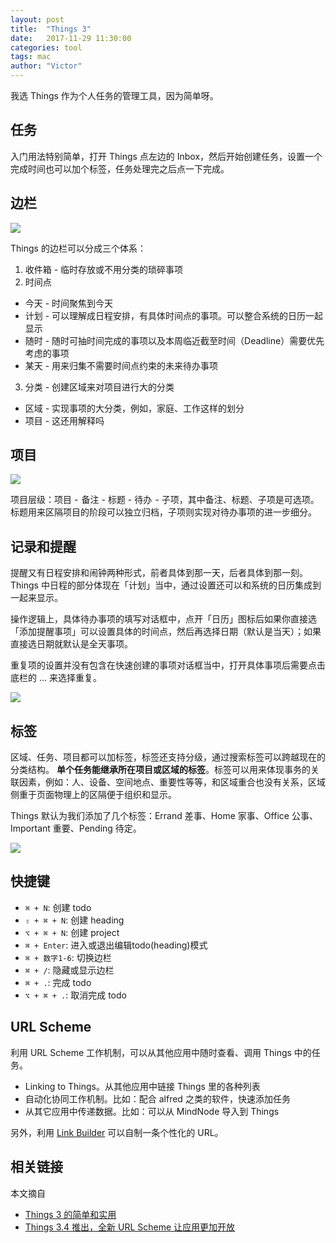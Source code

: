 ```yaml
---
layout: post
title:  "Things 3"
date:   2017-11-29 11:30:00
categories: tool
tags: mac
author: "Victor"
---
```


我选 Things 作为个人任务的管理工具，因为简单呀。

## 任务

入门用法特别简单，打开 Things 点左边的 Inbox，然后开始创建任务，设置一个完成时间也可以加个标签，任务处理完之后点一下完成。

## 边栏

![](https://cdn.sspai.com/2017/05/19/0ece794333d5164a87aff7c7a3f8e9e3.jpeg?imageView2/2/w/1120/q/90/interlace/1/ignore-error/1)

Things 的边栏可以分成三个体系：

1. 收件箱 - 临时存放或不用分类的琐碎事项
2. 时间点
  * 今天 - 时间聚焦到今天
  * 计划 - 可以理解成日程安排，有具体时间点的事项。可以整合系统的日历一起显示
  * 随时 - 随时可抽时间完成的事项以及本周临近截至时间（Deadline）需要优先考虑的事项
  * 某天 - 用来归集不需要时间点约束的未来待办事项
3. 分类 - 创建区域来对项目进行大的分类
  * 区域 - 实现事项的大分类，例如，家庭、工作这样的划分
  * 项目 - 这还用解释吗

## 项目

![](https://cdn.sspai.com/2017/05/20/ab3cf27637ce7036848229e828158415.jpg?imageView2/2/w/1120/q/90/interlace/1/ignore-error/1)

项目层级：项目 -  备注 - 标题 - 待办  - 子项，其中备注、标题、子项是可选项。标题用来区隔项目的阶段可以独立归档，子项则实现对待办事项的进一步细分。

## 记录和提醒

提醒又有日程安排和闹钟两种形式，前者具体到那一天，后者具体到那一刻。Things 中日程的部分体现在「计划」当中，通过设置还可以和系统的日历集成到一起来显示。

操作逻辑上，具体待办事项的填写对话框中，点开「日历」图标后如果你直接选「添加提醒事项」可以设置具体的时间点，然后再选择日期（默认是当天）；如果直接选日期就默认是全天事项。

重复项的设置并没有包含在快速创建的事项对话框当中，打开具体事项后需要点击底栏的 … 来选择重复。

![](https://cdn.sspai.com/2017/05/19/bfe756424df1e5d5c153deb7bde17fc8.jpeg?imageView2/2/w/1120/q/90/interlace/1/ignore-error/1)


## 标签

区域、任务、项目都可以加标签，标签还支持分级，通过搜索标签可以跨越现在的分类结构。 **单个任务能继承所在项目或区域的标签**。标签可以用来体现事务的关联因素，例如：人、设备、空间地点、重要性等等，和区域重合也没有关系，区域侧重于页面物理上的区隔便于组织和显示。

Things 默认为我们添加了几个标签：Errand 差事、Home 家事、Office 公事、Important 重要、Pending 待定。

![](https://cdn.sspai.com/2017/05/26/af2ce39224e5bdc187e232e52431a371.png?imageView2/2/w/1120/q/90/interlace/1/ignore-error/1)

## 快捷键

* `⌘ + N`: 创建 todo
* `⇧ + ⌘ + N`: 创建 heading
* `⌥ + ⌘ + N`: 创建 project
* `⌘ + Enter`: 进入或退出编辑todo(heading)模式
* `⌘ + 数字1-6`: 切换边栏
* `⌘ + /`: 隐藏或显示边栏
* `⌘ + .`: 完成 todo
* `⌥ + ⌘ + .`: 取消完成 todo

## URL Scheme

利用 URL Scheme 工作机制，可以从其他应用中随时查看、调用 Things 中的任务。

* Linking to Things。从其他应用中链接 Things 里的各种列表
* 自动化协同工作机制。比如：配合 alfred 之类的软件，快速添加任务
* 从其它应用中传递数据。比如：可以从 MindNode 导入到 Things

另外，利用 [Link Builder](https://support.culturedcode.com/customer/en/portal/articles/2803573#link-builder) 可以自制一条个性化的 URL。

## 相关链接

本文摘自

* [Things 3 的简单和实用](https://sspai.com/post/39310)
* [Things 3.4 推出，全新 URL Scheme 让应用更加开放](https://www.waerfa.com/things-3-4-update-with-brand-new-url-scheme)
